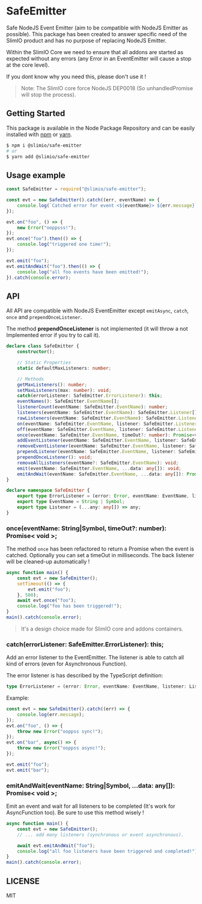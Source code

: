 # SafeEmitter
Safe NodeJS Event Emitter (aim to be compatible with NodeJS Emitter as possible). This package has been created to answer specific need of the SlimIO product and has no purpose of replacing NodeJS Emitter.

Within the SlimIO Core we need to ensure that all addons are started as expected without any errors (any Error in an EventEmitter will cause a stop at the core level).

If you dont know why you need this, please don't use it !

> Note: The SlimIO core force NodeJS DEP0018 (So unhandledPromise will stop the process).

## Getting Started

This package is available in the Node Package Repository and can be easily installed with [npm](https://docs.npmjs.com/getting-started/what-is-npm) or [yarn](https://yarnpkg.com).

```bash
$ npm i @slimio/safe-emitter
# or
$ yarn add @slimio/safe-emitter
```

## Usage example

```js
const SafeEmitter = require("@slimio/safe-emitter");

const evt = new SafeEmitter().catch((err, eventName) => {
    console.log(`Catched error for event <${eventName}> ${err.message}`);
});

evt.on("foo", () => {
    new Error("ooppsss!");
});
evt.once("foo").then(() => {
    console.log("triggered one time!");
});

evt.emit("foo");
evt.emitAndWait("foo").then(() => {
    console.log("all foo events have been emitted!");
}).catch(console.error);
```

## API

All API are compatible with NodeJS EventEmitter except `emitAsync`, `catch`, `once` and `prependOnceListener`.

The method **prependOnceListener** is not implemented (it will throw a not Implemented error if you try to call it).

```ts
declare class SafeEmitter {
    constructor();

    // Static Properties
    static defaultMaxListeners: number;

    // Methods
    getMaxListeners(): number;
    setMaxListeners(max: number): void;
    catch(errorListener: SafeEmitter.ErrorListener): this;
    eventNames(): SafeEmitter.EventName[];
    listenerCount(eventName: SafeEmitter.EventName): number;
    listeners(eventName: SafeEmitter.EventName): SafeEmitter.Listener[];
    rawListeners(eventName: SafeEmitter.EventName): SafeEmitter.Listener[];
    on(eventName: SafeEmitter.EventName, listener: SafeEmitter.Listener): void;
    off(eventName: SafeEmitter.EventName, listener: SafeEmitter.Listener): void;
    once(eventName: SafeEmitter.EventName, timeOut?: number): Promise<void>;
    addEventListener(eventName: SafeEmitter.EventName, listener: SafeEmitter.Listener): void;
    removeEventListener(eventName: SafeEmitter.EventName, listener: SafeEmitter.Listener): void;
    prependListener(eventName: SafeEmitter.EventName, listener: SafeEmitter.Listener): void;
    prependOnceListener(): void;
    removeAllListeners(eventName?: SafeEmitter.EventName): void;
    emit(eventName: SafeEmitter.EventName, ...data: any[]): void;
    emitAndWait(eventName: SafeEmitter.EventName, ...data: any[]): Promise<void>;
}

declare namespace SafeEmitter {
    export type ErrorListener = (error: Error, eventName: EventName, listener: Listener) => void;
    export type EventName = String | Symbol;
    export type Listener = (...any: any[]) => any;
}
```

### once(eventName: String|Symbol, timeOut?: number): Promise< void >;
The method `once` has been refactored to return a Promise when the event is catched. Optionally you can set a timeOut in milliseconds. The back listener will be cleaned-up automatically !

```js
async function main() {
    const evt = new SafeEmitter();
    setTimeout(() => {
        evt.emit("foo");
    }, 500);
    await evt.once("foo");
    console.log("foo has been triggered!");
}
main().catch(console.error);
```

> It's a design choice made for SlimIO core and addons containers.

### catch(errorListener: SafeEmitter.ErrorListener): this;
Add an error listener to the EventEmitter. The listener is able to catch all kind of errors (even for Asynchronous Function).

The error listener is has described by the TypeScript definition:
```ts
type ErrorListener = (error: Error, eventName: EventName, listener: Listener) => void;
```

Example:

```js
const evt = new SafeEmitter().catch((err) => {
    console.log(err.message);
});
evt.on("foo", () => {
    throw new Error("ooppss sync!");
});
evt.on("bar", async() => {
    throw new Error("ooppss async!");
});

evt.emit("foo");
evt.emit("bar");
```

### emitAndWait(eventName: String|Symbol, ...data: any[]): Promise< void >;
Emit an event and wait for all listeners to be completed (It's work for AsyncFunction too). Be sure to use this method wisely !

```js
async function main() {
    const evt = new SafeEmitter();
    // ... add many listeners (synchronous or event asynchronous).

    await evt.emitAndWait("foo");
    console.log("all foo listeners have been triggered and completed!");
}
main().catch(console.error);
```

## LICENSE
MIT
